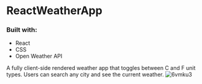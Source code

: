 # ReactWeatherApp
### Built with:
- React
- CSS
- Open Weather API

A fully client-side rendered weather app that toggles between C and F unit types. Users can search any city and see the current weather.
![6vmku3](https://user-images.githubusercontent.com/98723432/193698459-df9ad265-dc5e-4a8e-b9a7-8ec3cd7799b8.gif)
